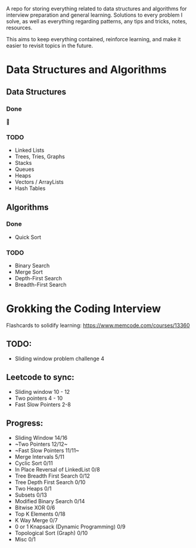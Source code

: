 ﻿A repo for storing everything related to data structures and algorithms for interview preparation and general learning. Solutions to every problem I solve, as well as everything regarding patterns, any tips and tricks, notes, resources.

This aims to keep everything contained, reinforce learning, and make it easier to revisit topics in the future.

# Data Structures and Algorithms

## Data Structures

### Done

🦗

### TODO

- Linked Lists
- Trees, Tries, Graphs
- Stacks
- Queues
- Heaps
- Vectors / ArrayLists
- Hash Tables

## Algorithms

### Done

- Quick Sort

### TODO

- Binary Search
- Merge Sort
- Depth-First Search
- Breadth-First Search

# Grokking the Coding Interview

Flashcards to solidify learning: https://www.memcode.com/courses/13360

## TODO:

- Sliding window problem challenge 4

## Leetcode to sync:

- Sliding window 10 - 12
- Two pointers 4 - 10
- Fast Slow Pointers 2-8

## Progress:

- Sliding Window 14/16
- ~Two Pointers 12/12~
- ~Fast Slow Pointers 11/11~
- Merge Intervals 5/11
- Cyclic Sort 0/11
- In Place Reversal of LinkedList 0/8
- Tree Breadth First Search 0/12
- Tree Depth First Search 0/10
- Two Heaps 0/1
- Subsets 0/13
- Modified Binary Search 0/14
- Bitwise XOR 0/6
- Top K Elements 0/18
- K Way Merge 0/7
- 0 or 1 Knapsack (Dynamic Programming) 0/9
- Topological Sort (Graph) 0/10
- Misc 0/1
